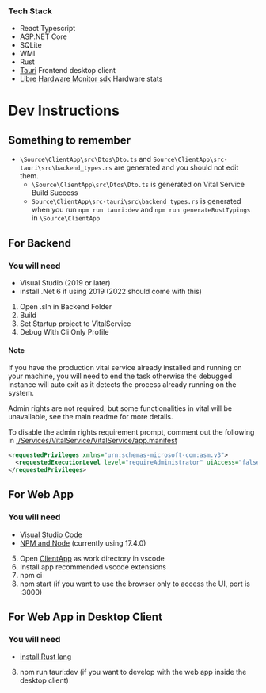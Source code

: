 ### Tech Stack

- React Typescript
- ASP.NET Core
- SQLite
- WMI
- Rust
- [Tauri](https://github.com/tauri-apps/tauri) Frontend desktop client
- [Libre Hardware Monitor sdk](https://github.com/LibreHardwareMonitor/LibreHardwareMonitor) Hardware stats

# Dev Instructions

## Something to remember

- `\Source\ClientApp\src\Dtos\Dto.ts` and `Source\ClientApp\src-tauri\src\backend_types.rs` are generated and you should not edit them.
  - `\Source\ClientApp\src\Dtos\Dto.ts` is generated on Vital Service Build Success
  - `Source\ClientApp\src-tauri\src\backend_types.rs` is generated when you run `npm run tauri:dev` and `npm run generateRustTypings` in `\Source\ClientApp`

## For Backend

### You will need

- Visual Studio (2019 or later)
- install .Net 6 if using 2019 (2022 should come with this)

1. Open .sln in Backend Folder
2. Build
3. Set Startup project to VitalService
4. Debug With Cli Only Profile

#### Note

If you have the production vital service already installed and running on your machine, you will need to end the task otherwise the debugged instance will auto exit as it detects the process already running on the system.

Admin rights are not required, but some functionalities in vital will be unavailable, see the main readme for more details.

To disable the admin rights requirement prompt, comment out the following in [./Services/VitalService/VitalService/app.manifest](./Services/VitalService/VitalService/app.manifest)

```xml
<requestedPrivileges xmlns="urn:schemas-microsoft-com:asm.v3">
  <requestedExecutionLevel level="requireAdministrator" uiAccess="false" />
</requestedPrivileges>
```

## For Web App

### You will need

- [Visual Studio Code](https://code.visualstudio.com)
- [NPM and Node](https://nodejs.org/en/) (currently using 17.4.0)

5. Open [ClientApp](./ClientApp) as work directory in vscode
6. Install app recommended vscode extensions
7. npm ci
8. npm start (if you want to use the browser only to access the UI, port is :3000)

## For Web App in Desktop Client

### You will need

- [install Rust lang](https://www.rust-lang.org/tools/install)

8. npm run tauri:dev (if you want to develop with the web app inside the desktop client)
